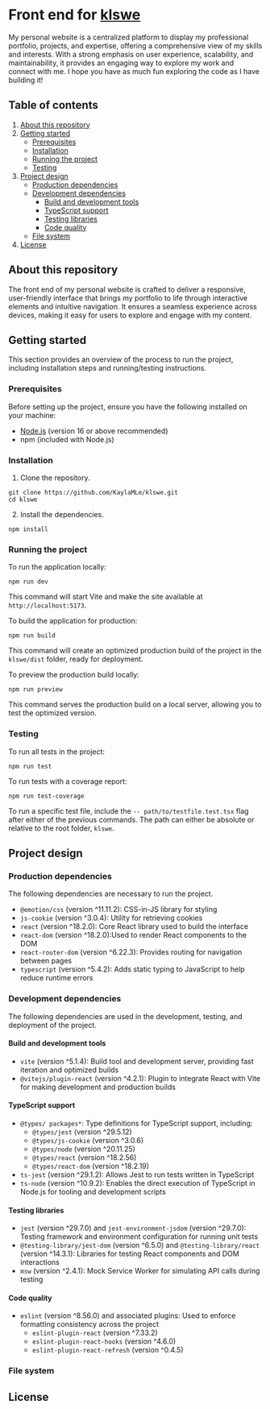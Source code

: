 # Front end for [klswe](https://www.klswe.com)
My personal website is a centralized platform to display my professional portfolio, projects, and expertise, offering a comprehensive view of my skills and interests. With a strong emphasis on user experience, scalability, and maintainability, it provides an engaging way to explore my work and connect with me. I hope you have as much fun exploring the code as I have building it!

## Table of contents

1. [About this repository](#about-this-repository)
2. [Getting started](#getting-started)
      - [Prerequisites](#prerequisites)
      - [Installation](#installation)
      - [Running the project](#running-the-project)
      - [Testing](#testing)
3. [Project design](#project-design)
      - [Production dependencies](#production-dependencies)
      - [Development dependencies](#development-dependencies)
        - [Build and development tools](#build-and-development-tools)
        - [TypeScript support](#typescript-support)
        - [Testing libraries](#testing-libraries)
        - [Code quality](#code-quality)
      - [File system](#file-system)
4. [License](#license)

## About this repository
The front end of my personal website is crafted to deliver a responsive, user-friendly interface that brings my portfolio to life through interactive elements and intuitive navigation. It ensures a seamless experience across devices, making it easy for users to explore and engage with my content.

## Getting started
This section provides an overview of the process to run the project, including installation steps and running/testing instructions.

### Prerequisites
Before setting up the project, ensure you have the following installed on your machine:
- [Node.js](https://nodejs.org/en/learn/getting-started/how-to-install-nodejs) (version 16 or above recommended)
- npm (included with Node.js)

### Installation

1. Clone the repository.
```
git clone https://github.com/KaylaMLe/klswe.git
cd klswe
```

2. Install the dependencies.
```
npm install
```

### Running the project
To run the application locally:
```
npm run dev
```
This command will start Vite and make the site available at `http://localhost:5173`.

To build the application for production:
```
npm run build
```
This command will create an optimized production build of the project in the `klswe/dist` folder, ready for deployment.

To preview the production build locally:
```
npm run preview
```
This command serves the production build on a local server, allowing you to test the optimized version.

### Testing
To run all tests in the project:
```
npm run test
```

To run tests with a coverage report:
```
npm run test-coverage
```

To run a specific test file, include the `-- path/to/testfile.test.tsx` flag after either of the previous commands. The path can either be absolute or relative to the root folder, `klswe`.

## Project design

### Production dependencies
The following dependencies are necessary to run the project.

- `@emotion/css` (version ^11.11.2): CSS-in-JS library for styling
- `js-cookie` (version ^3.0.4): Utility for retrieving cookies
- `react` (version ^18.2.0): Core React library used to build the interface
- `react-dom` (version ^18.2.0):Used to render React components to the DOM
- `react-router-dom` (version ^6.22.3): Provides routing for navigation between pages
- `typescript` (version ^5.4.2): Adds static typing to JavaScript to help reduce runtime errors

### Development dependencies
The following dependencies are used in the development, testing, and deployment of the project.

#### Build and development tools
- `vite` (version ^5.1.4): Build tool and development server, providing fast iteration and optimized builds
- `@vitejs/plugin-react` (version ^4.2.1): Plugin to integrate React with Vite for making development and production builds

#### TypeScript support
- `@types/ packages*`: Type definitions for TypeScript support, including:
    - `@types/jest` (version ^29.5.12)
    - `@types/js-cookie` (version ^3.0.6)
    - `@types/node` (version ^20.11.25)
    - `@types/react` (version ^18.2.56)
    - `@types/react-dom` (version ^18.2.19)
- `ts-jest` (version ^29.1.2): Allows Jest to run tests written in TypeScript
- `ts-node` (version ^10.9.2): Enables the direct execution of TypeScript in Node.js for tooling and development scripts

#### Testing libraries
- `jest` (version ^29.7.0) and `jest-environment-jsdom` (version ^29.7.0): Testing framework and environment configuration for running unit tests
- `@testing-library/jest-dom` (version ^6.5.0) and `@testing-library/react` (version ^14.3.1): Libraries for testing React components and DOM interactions
- `msw` (version ^2.4.1): Mock Service Worker for simulating API calls during testing

#### Code quality
- `eslint` (version ^8.56.0) and associated plugins: Used to enforce formatting consistency across the project
    - `eslint-plugin-react` (version ^7.33.2)
    - `eslint-plugin-react-hooks` (version ^4.6.0)
    - `eslint-plugin-react-refresh` (version ^0.4.5)

### File system

## License
